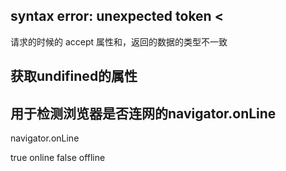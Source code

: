 ## syntax error: unexpected token <
请求的时候的 accept 属性和，返回的数据的类型不一致


## 获取undifined的属性

## 用于检测浏览器是否连网的navigator.onLine
navigator.onLine

true online
false offline


